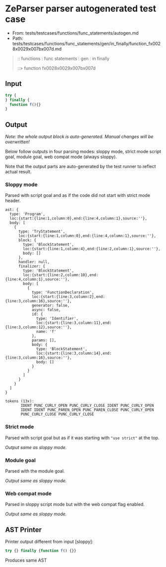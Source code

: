 # ZeParser parser autogenerated test case

- From: tests/testcases/functions/func_statements/autogen.md
- Path: tests/testcases/functions/func_statements/gen/in_finally/function_fx0028x0029x007bx007d.md

> :: functions : func statements : gen : in finally
>
> ::> function fx0028x0029x007bx007d

## Input


`````js
try {
} finally {
  function f(){}
}
`````

## Output

_Note: the whole output block is auto-generated. Manual changes will be overwritten!_

Below follow outputs in four parsing modes: sloppy mode, strict mode script goal, module goal, web compat mode (always sloppy).

Note that the output parts are auto-generated by the test runner to reflect actual result.

### Sloppy mode

Parsed with script goal and as if the code did not start with strict mode header.

`````
ast: {
  type: 'Program',
  loc:{start:{line:1,column:0},end:{line:4,column:1},source:''},
  body: [
    {
      type: 'TryStatement',
      loc:{start:{line:1,column:0},end:{line:4,column:1},source:''},
      block: {
        type: 'BlockStatement',
        loc:{start:{line:1,column:4},end:{line:2,column:1},source:''},
        body: []
      },
      handler: null,
      finalizer: {
        type: 'BlockStatement',
        loc:{start:{line:2,column:10},end:{line:4,column:1},source:''},
        body: [
          {
            type: 'FunctionDeclaration',
            loc:{start:{line:3,column:2},end:{line:3,column:16},source:''},
            generator: false,
            async: false,
            id: {
              type: 'Identifier',
              loc:{start:{line:3,column:11},end:{line:3,column:12},source:''},
              name: 'f'
            },
            params: [],
            body: {
              type: 'BlockStatement',
              loc:{start:{line:3,column:14},end:{line:3,column:16},source:''},
              body: []
            }
          }
        ]
      }
    }
  ]
}

tokens (13x):
       IDENT PUNC_CURLY_OPEN PUNC_CURLY_CLOSE IDENT PUNC_CURLY_OPEN
       IDENT IDENT PUNC_PAREN_OPEN PUNC_PAREN_CLOSE PUNC_CURLY_OPEN
       PUNC_CURLY_CLOSE PUNC_CURLY_CLOSE
`````

### Strict mode

Parsed with script goal but as if it was starting with `"use strict"` at the top.

_Output same as sloppy mode._

### Module goal

Parsed with the module goal.

_Output same as sloppy mode._

### Web compat mode

Parsed in sloppy script mode but with the web compat flag enabled.

_Output same as sloppy mode._

## AST Printer

Printer output different from input [sloppy]:

````js
try {} finally {function f() {}}
````

Produces same AST
